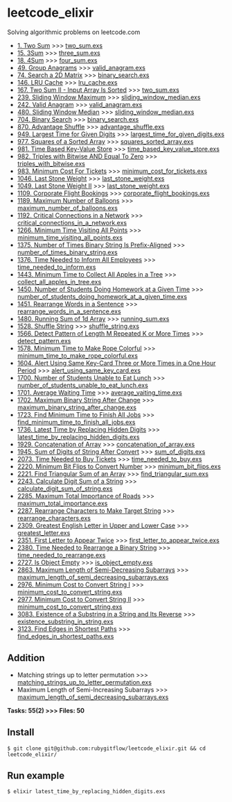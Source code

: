 # leetcode_elixir
Solving algorithmic problems on leetcode.com

- [1. Two Sum](https://leetcode.com/problems/two-sum/) >>> [two_sum.exs](https://github.com/rubygitflow/leetcode_elixir/blob/master/two_sum.exs)
- [15. 3Sum](https://leetcode.com/problems/3sum/) >>> [three_sum.exs](https://github.com/rubygitflow/leetcode_elixir/blob/master/three_sum.exs)
- [18. 4Sum](https://leetcode.com/problems/4sum/) >>> [four_sum.exs](https://github.com/rubygitflow/leetcode_elixir/blob/master/four_sum.exs)
- [49. Group Anagrams](https://leetcode.com/problems/group-anagrams/) >>> [valid_anagram.exs](https://github.com/rubygitflow/leetcode_elixir/blob/master/valid_anagram.exs)
- [74. Search a 2D Matrix](https://leetcode.com/problems/search-a-2d-matrix/) >>> [binary_search.exs](https://github.com/rubygitflow/leetcode_elixir/blob/master/binary_search.exs)
- [146. LRU Cache](https://leetcode.com/problems/lru-cache/) >>> [lru_cache.exs](https://github.com/rubygitflow/leetcode_elixir/blob/master/lru_cache.exs)
- [167. Two Sum II - Input Array Is Sorted](https://leetcode.com/problems/two-sum-ii-input-array-is-sorted/) >>> [two_sum.exs](https://github.com/rubygitflow/leetcode_elixir/blob/master/two_sum.exs)
- [239. Sliding Window Maximum](https://leetcode.com/problems/sliding-window-maximum/) >>> [sliding_window_median.exs](https://github.com/rubygitflow/leetcode_elixir/blob/master/sliding_window_median.exs)
- [242. Valid Anagram](https://leetcode.com/problems/valid-anagram/) >>> [valid_anagram.exs](https://github.com/rubygitflow/leetcode_elixir/blob/master/valid_anagram.exs)
- [480. Sliding Window Median](https://leetcode.com/problems/sliding-window-median/) >>> [sliding_window_median.exs](https://github.com/rubygitflow/leetcode_elixir/blob/master/sliding_window_median.exs)
- [704. Binary Search](https://leetcode.com/problems/binary-search/) >>> [binary_search.exs](https://github.com/rubygitflow/leetcode_elixir/blob/master/binary_search.exs)
- [870. Advantage Shuffle](https://leetcode.com/problems/advantage-shuffle/) >>> [advantage_shuffle.exs](https://github.com/rubygitflow/leetcode_elixir/blob/master/advantage_shuffle.exs)
- [949. Largest Time for Given Digits](https://leetcode.com/problems/largest-time-for-given-digits/) >>> [largest_time_for_given_digits.exs](https://github.com/rubygitflow/leetcode_elixir/blob/master/largest_time_for_given_digits.exs)
- [977. Squares of a Sorted Array](https://leetcode.com/problems/squares-of-a-sorted-array/) >>> [squares_sorted_array.exs](https://github.com/rubygitflow/leetcode_elixir/blob/master/squares_sorted_array.exs)
- [981. Time Based Key-Value Store](https://leetcode.com/problems/time-based-key-value-store/) >>> [time_based_key_value_store.exs](https://github.com/rubygitflow/leetcode_elixir/blob/master/time_based_key_value_store.exs)
- [982. Triples with Bitwise AND Equal To Zero](https://leetcode.com/problems/triples-with-bitwise-and-equal-to-zero/) >>> [triples_with_bitwise.exs](https://github.com/rubygitflow/leetcode_elixir/blob/master/triples_with_bitwise.exs)
- [983. Minimum Cost For Tickets](https://leetcode.com/problems/minimum-cost-for-tickets/) >>> [minimum_cost_for_tickets.exs](https://github.com/rubygitflow/leetcode_elixir/blob/master/minimum_cost_for_tickets.exs)
- [1046. Last Stone Weight](https://leetcode.com/problems/last-stone-weight/) >>> [last_stone_weight.exs](https://github.com/rubygitflow/leetcode_elixir/blob/master/last_stone_weight.exs)
- [1049. Last Stone Weight II](https://leetcode.com/problems/last-stone-weight-ii/) >>> [last_stone_weight.exs](https://github.com/rubygitflow/leetcode_elixir/blob/master/last_stone_weight.exs)
- [1109. Corporate Flight Bookings](https://leetcode.com/problems/corporate-flight-bookings/) >>> [corporate_flight_bookings.exs](https://github.com/rubygitflow/leetcode_elixir/blob/master/corporate_flight_bookings.exs)
- [1189. Maximum Number of Balloons](https://leetcode.com/problems/maximum-number-of-balloons/) >>> [maximum_number_of_balloons.exs](https://github.com/rubygitflow/leetcode_elixir/blob/master/maximum_number_of_balloons.exs)
- [1192. Critical Connections in a Network](https://leetcode.com/problems/critical-connections-in-a-network/) >>> [critical_connections_in_a_network.exs](https://github.com/rubygitflow/leetcode_elixir/blob/master/critical_connections_in_a_network.exs)
- [1266. Minimum Time Visiting All Points](https://leetcode.com/problems/minimum-time-visiting-all-points/) >>> [minimum_time_visiting_all_points.exs](https://github.com/rubygitflow/leetcode_elixir/blob/master/minimum_time_visiting_all_points.exs)
- [1375. Number of Times Binary String Is Prefix-Aligned](https://leetcode.com/problems/number-of-times-binary-string-is-prefix-aligned/) >>> [number_of_times_binary_string.exs](https://github.com/rubygitflow/leetcode_elixir/blob/master/number_of_times_binary_string.exs)
- [1376. Time Needed to Inform All Employees](https://leetcode.com/problems/time-needed-to-inform-all-employees/) >>> [time_needed_to_inform.exs](https://github.com/rubygitflow/leetcode_elixir/blob/master/time_needed_to_inform.exs)
- [1443. Minimum Time to Collect All Apples in a Tree](https://leetcode.com/problems/minimum-time-to-collect-all-apples-in-a-tree/) >>> [collect_all_apples_in_tree.exs](https://github.com/rubygitflow/leetcode_elixir/blob/master/collect_all_apples_in_tree.exs)
- [1450. Number of Students Doing Homework at a Given Time](https://leetcode.com/problems/number-of-students-doing-homework-at-a-given-time/) >>> [number_of_students_doing_homework_at_a_given_time.exs](https://github.com/rubygitflow/leetcode_elixir/blob/master/number_of_students_doing_homework_at_a_given_time.exs)
- [1451. Rearrange Words in a Sentence](https://leetcode.com/problems/rearrange-words-in-a-sentence/) >>> [rearrange_words_in_a_sentence.exs](https://github.com/rubygitflow/leetcode_elixir/blob/master/rearrange_words_in_a_sentence.exs)
- [1480. Running Sum of 1d Array](https://leetcode.com/problems/running-sum-of-1d-array/) >>> [running_sum.exs](https://github.com/rubygitflow/leetcode_elixir/blob/master/running_sum.exs)
- [1528. Shuffle String](https://leetcode.com/problems/shuffle-string/) >>> [shuffle_string.exs](https://github.com/rubygitflow/leetcode_elixir/blob/master/shuffle_string.exs)
- [1566. Detect Pattern of Length M Repeated K or More Times](https://leetcode.com/problems/detect-pattern-of-length-m-repeated-k-or-more-times/) >>> [detect_pattern.exs](https://github.com/rubygitflow/leetcode_elixir/blob/master/detect_pattern.exs)
- [1578. Minimum Time to Make Rope Colorful](https://leetcode.com/problems/minimum-time-to-make-rope-colorful/) >>> [minimum_time_to_make_rope_colorful.exs](https://github.com/rubygitflow/leetcode_elixir/blob/master/minimum_time_to_make_rope_colorful.exs)
- [1604. Alert Using Same Key-Card Three or More Times in a One Hour Period](https://leetcode.com/problems/alert-using-same-key-card-three-or-more-times-in-a-one-hour-period/) >>> [alert_using_same_key_card.exs](https://github.com/rubygitflow/leetcode_elixir/blob/master/alert_using_same_key_card.exs)
- [1700. Number of Students Unable to Eat Lunch](https://leetcode.com/problems/number-of-students-unable-to-eat-lunch/) >>> [number_of_students_unable_to_eat_lunch.exs](https://github.com/rubygitflow/leetcode_elixir/blob/master/number_of_students_unable_to_eat_lunch.exs)
- [1701. Average Waiting Time](https://leetcode.com/problems/average-waiting-time/) >>> [average_vaiting_time.exs](https://github.com/rubygitflow/leetcode_elixir/blob/master/average_vaiting_time.exs)
- [1702. Maximum Binary String After Change](https://leetcode.com/problems/maximum-binary-string-after-change/) >>> [maximum_binary_string_after_change.exs](https://github.com/rubygitflow/leetcode_elixir/blob/master/maximum_binary_string_after_change.exs)
- [1723. Find Minimum Time to Finish All Jobs](https://leetcode.com/problems/find-minimum-time-to-finish-all-jobs/) >>> [find_minimum_time_to_finish_all_jobs.exs](https://github.com/rubygitflow/leetcode_elixir/blob/master/find_minimum_time_to_finish_all_jobs.exs)
- [1736. Latest Time by Replacing Hidden Digits](https://leetcode.com/problems/latest-time-by-replacing-hidden-digits/) >>> [latest_time_by_replacing_hidden_digits.exs](https://github.com/rubygitflow/leetcode_elixir/blob/master/latest_time_by_replacing_hidden_digits.exs)
- [1929. Concatenation of Array](https://leetcode.com/problems/concatenation-of-array/) >>> [concatenation_of_array.exs](https://github.com/rubygitflow/leetcode_elixir/blob/master/concatenation_of_array.exs)
- [1945. Sum of Digits of String After Convert](https://leetcode.com/problems/sum-of-digits-of-string-after-convert/) >>> [sum_of_digits.exs](https://github.com/rubygitflow/leetcode_elixir/blob/master/sum_of_digits.exs)
- [2073. Time Needed to Buy Tickets](https://leetcode.com/problems/time-needed-to-buy-tickets/) >>> [time_needed_to_buy.exs](https://github.com/rubygitflow/leetcode_elixir/blob/master/time_needed_to_buy.exs)
- [2220. Minimum Bit Flips to Convert Number](https://leetcode.com/problems/minimum-bit-flips-to-convert-number/) >>> [minimum_bit_flips.exs](https://github.com/rubygitflow/leetcode_elixir/blob/master/minimum_bit_flips.exs)
- [2221. Find Triangular Sum of an Array](https://leetcode.com/problems/find-triangular-sum-of-an-array/) >>> [find_triangular_sum.exs](https://github.com/rubygitflow/leetcode_elixir/blob/master/find_triangular_sum.exs)
- [2243. Calculate Digit Sum of a String](https://leetcode.com/problems/calculate-digit-sum-of-a-string/) >>> [calculate_digit_sum_of_string.exs](https://github.com/rubygitflow/leetcode_elixir/blob/master/calculate_digit_sum_of_string.exs)
- [2285. Maximum Total Importance of Roads](https://leetcode.com/problems/maximum-total-importance-of-roads/) >>> [maximum_total_importance.exs](https://github.com/rubygitflow/leetcode_elixir/blob/master/maximum_total_importance.exs)
- [2287. Rearrange Characters to Make Target String](https://leetcode.com/problems/rearrange-characters-to-make-target-string/) >>> [rearrange_characters.exs](https://github.com/rubygitflow/leetcode_elixir/blob/master/rearrange_characters.exs)
- [2309. Greatest English Letter in Upper and Lower Case](https://leetcode.com/problems/greatest-english-letter-in-upper-and-lower-case/) >>> [greatest_letter.exs](https://github.com/rubygitflow/leetcode_elixir/blob/master/greatest_letter.exs)
- [2351. First Letter to Appear Twice](https://leetcode.com/problems/first-letter-to-appear-twice/) >>> [first_letter_to_appear_twice.exs](https://github.com/rubygitflow/leetcode_elixir/blob/master/first_letter_to_appear_twice.exs)
- [2380. Time Needed to Rearrange a Binary String](https://leetcode.com/problems/time-needed-to-rearrange-a-binary-string/) >>> [time_needed_to_rearrange.exs](https://github.com/rubygitflow/leetcode_elixir/blob/master/time_needed_to_rearrange.exs)
- [2727. Is Object Empty](https://leetcode.com/problems/is-object-empty/) >>> [is_object_empty.exs](https://github.com/rubygitflow/leetcode_elixir/blob/master/is_object_empty.exs)
- [2863. Maximum Length of Semi-Decreasing Subarrays](https://leetcode.com/problems/maximum-length-of-semi-decreasing-subarrays/) >>> [maximum_length_of_semi_decreasing_subarrays.exs](https://github.com/rubygitflow/leetcode_elixir/blob/master/maximum_length_of_semi_decreasing_subarrays.exs)
- [2976. Minimum Cost to Convert String I](https://leetcode.com/problems/minimum-cost-to-convert-string-i/) >>> [minimum_cost_to_convert_string.exs](https://github.com/rubygitflow/leetcode_elixir/blob/master/minimum_cost_to_convert_string.exs)
- [2977. Minimum Cost to Convert String II](https://leetcode.com/problems/minimum-cost-to-convert-string-ii/) >>> [minimum_cost_to_convert_string.exs](https://github.com/rubygitflow/leetcode_elixir/blob/master/minimum_cost_to_convert_string.exs)
- [3083. Existence of a Substring in a String and Its Reverse](https://leetcode.com/problems/existence-of-a-substring-in-a-string-and-its-reverse/) >>> [existence_substring_in_string.exs](https://github.com/rubygitflow/leetcode_elixir/blob/master/existence_substring_in_string.exs)
- [3123. Find Edges in Shortest Paths](https://leetcode.com/problems/find-edges-in-shortest-paths/) >>> [find_edges_in_shortest_paths.exs](https://github.com/rubygitflow/leetcode_elixir/blob/master/find_edges_in_shortest_paths.exs)

## Addition
- Matching strings up to letter permutation >>> [matching_strings_up_to_letter_permutation.exs](https://github.com/rubygitflow/leetcode_elixir/blob/master/matching_strings_up_to_letter_permutation.exs)
- Maximum Length of Semi-Increasing Subarrays >>> [maximum_length_of_semi_decreasing_subarrays.exs](https://github.com/rubygitflow/leetcode_elixir/blob/master/maximum_length_of_semi_decreasing_subarrays.exs)

**Tasks: 55(2)  >>> Files: 50**

## Install
```shell
$ git clone git@github.com:rubygitflow/leetcode_elixir.git && cd leetcode_elixir/
```

## Run example
```shell
$ elixir latest_time_by_replacing_hidden_digits.exs
```
